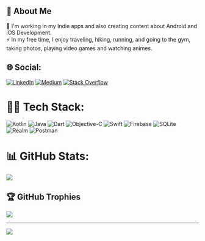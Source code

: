 ## 💫 About Me
🔭 I'm working in my Indie apps and also creating content about Android and iOS Development.<br>⚡ In my free time, I enjoy traveling, hiking, running, and going to the gym, taking photos, playing video games and watching animes.


## 🌐 Social:
[![LinkedIn](https://img.shields.io/badge/LinkedIn-%230077B5.svg?logo=linkedin&logoColor=white)](https://linkedin.com/in/netolobo) [![Medium](https://img.shields.io/badge/Medium-12100E?logo=medium&logoColor=white)](https://medium.com/@@desilio) [![Stack Overflow](https://img.shields.io/badge/-Stackoverflow-FE7A16?logo=stack-overflow&logoColor=white)](https://stackoverflow.com/users/5418366)  

# 🥷🏼 Tech Stack:
![Kotlin](https://img.shields.io/badge/kotlin-%237F52FF.svg?style=for-the-badge&logo=kotlin&logoColor=white)
![Java](https://img.shields.io/badge/java-%23ED8B00.svg?style=for-the-badge&logo=openjdk&logoColor=white) ![Dart](https://img.shields.io/badge/dart-%230175C2.svg?style=for-the-badge&logo=dart&logoColor=white) ![Objective-C](https://img.shields.io/badge/OBJECTIVE--C-%233A95E3.svg?style=for-the-badge&logo=apple&logoColor=white) ![Swift](https://img.shields.io/badge/swift-F54A2A?style=for-the-badge&logo=swift&logoColor=white) ![Firebase](https://img.shields.io/badge/firebase-%23039BE5.svg?style=for-the-badge&logo=firebase) ![SQLite](https://img.shields.io/badge/sqlite-%2307405e.svg?style=for-the-badge&logo=sqlite&logoColor=white) ![Realm](https://img.shields.io/badge/Realm-39477F?style=for-the-badge&logo=realm&logoColor=white) ![Postman](https://img.shields.io/badge/Postman-FF6C37?style=for-the-badge&logo=postman&logoColor=white)
# 📊 GitHub Stats:
![](https://github-readme-streak-stats.herokuapp.com/?user=netolobo&theme=dark&hide_border=false)<br/>

## 🏆 GitHub Trophies
![](https://github-profile-trophy.vercel.app/?username=netolobo&theme=radical&no-frame=false&no-bg=false&margin-w=4)

---
[![](https://visitcount.itsvg.in/api?id=netolobo&icon=0&color=10)](https://visitcount.itsvg.in)







